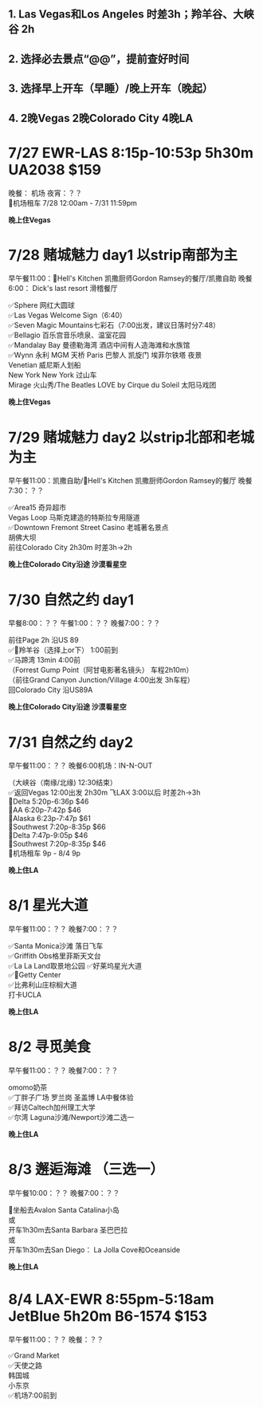 ## 1. Las Vegas和Los Angeles 时差3h；羚羊谷、大峡谷 2h 
## 2. 选择必去景点“@@”，提前查好时间
## 3. 选择早上开车（早睡）/晚上开车（晚起）
## 4. 2晚Vegas 2晚Colorado City 4晚LA

# 7/27 EWR-LAS 8:15p-10:53p 5h30m UA2038 $159
晚餐： 机场   夜宵：？？   
📅机场租车 7/28 12:00am - 7/31 11:59pm    

**晚上住Vegas**

# 7/28 赌城魅力 day1 以strip南部为主
早午餐11:00：📅Hell's Kitchen 凯撒厨师Gordon Ramsey的餐厅/凯撒自助  晚餐6:00： Dick's last resort 滑稽餐厅    

✅Sphere 网红大圆球    
✅Las Vegas Welcome Sign（6:40）  
✅Seven Magic Mountains七彩石（7:00出发，建议日落时分7:48）  
✅Bellagio 百乐宫音乐喷泉、温室花园    
✅Mandalay Bay 曼德勒海湾 酒店中间有人造海滩和水族馆    
✅Wynn 永利 MGM 天桥 Paris 巴黎人 凯旋门 埃菲尔铁塔 夜景    
Venetian 威尼斯人划船   
New York New York 过山车   
Mirage 火山秀/The Beatles LOVE by Cirque du Soleil 太阳马戏团    

**晚上住Vegas**   

# 7/29  赌城魅力 day2 以strip北部和老城为主
早午餐11:00：凯撒自助/📅Hell's Kitchen 凯撒厨师Gordon Ramsey的餐厅  晚餐7:30：？？    

✅Area15 奇异超市   
Vegas Loop 马斯克建造的特斯拉专用隧道    
✅Downtown Fremont Street Casino 老城著名景点       
胡佛大坝  
前往Colorado City 2h30m 时差3h->2h    
  
**晚上住Colorado City沿途 沙漠看星空**    

# 7/30 自然之约 day1
早餐8:00：？？ 午餐1:00：？？ 晚餐7:00：？？   

前往Page 2h 沿US 89    
✅📅羚羊谷（选择上or下） 1:00前到    
✅马蹄湾 13min 4:00前    
（Forrest Gump Point（阿甘电影著名镜头） 车程2h10m）   
（前往Grand Canyon Junction/Village 4:00出发 3h车程）   
回Colorado City 沿US89A    

**晚上住Colorado City沿途 沙漠看星空**    

# 7/31 自然之约 day2 
早午餐11:00：？？  晚餐6:00机场：IN-N-OUT    

（大峡谷（南缘/北缘)  12:30结束）       
✅返回Vegas  12:00出发 2h30m 
飞LAX  3:00以后  时差2h->3h   
📅Delta 5:20p-6:36p $46   
📅AA 6:20p-7:42p  $46   
📅Alaska 6:23p-7:47p $61     
📅Southwest 7:20p-8:35p $66   
📅Delta 7:47p-9:05p $46   
📅Southwest 7:20p-8:35p $46   
📅机场租车 9p - 8/4 9p   

**晚上住LA**    

# 8/1 星光大道  
早午餐11:00：？？  晚餐7:00：？？    

✅Santa Monica沙滩 落日飞车   
✅Griffith Obs格里菲斯天文台   
✅La La Land取景地公园
✅好莱坞星光大道    
✅📅Getty Center  
✅比弗利山庄棕榈大道   
打卡UCLA   

**晚上住LA**   

# 8/2 寻觅美食  
早午餐11:00：？？  晚餐7:00：？？    

omomo奶茶    
✅丁胖子广场 罗兰岗 圣盖博 LA中餐体验   
✅拜访Caltech加州理工大学   
✅尔湾 Laguna沙滩/Newport沙滩二选一   

**晚上住LA**   

# 8/3 邂逅海滩 （三选一）
早午餐10:00：？？  晚餐7:00：？？   

📅坐船去Avalon Santa Catalina小岛   
或   
开车1h30m去Santa Barbara 圣巴巴拉  
或    
开车1h30m去San Diego： La Jolla Cove和Oceanside   

**晚上住LA**   

# 8/4 LAX-EWR 8:55pm-5:18am JetBlue 5h20m B6-1574 $153
早午餐11:00：？？  晚餐：？？    

✅Grand Market   
✅天使之路   
韩国城   
小东京   
✅机场7:00前到
